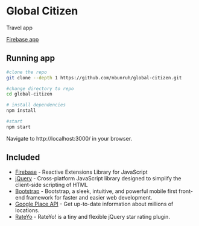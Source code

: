 # Global Citizen
Travel app

[Firebase app](https://global-citizen.firebaseapp.com)  
## Running app
```bash
#clone the repo
git clone --depth 1 https://github.com/nbunruh/global-citizen.git

#change directory to repo
cd global-citizen

# install dependencies
npm install

#start
npm start
```
Navigate to http://localhost:3000/ in your browser.

## Included
- [Firebase](https://firebase.google.com/) - Reactive Extensions Library for JavaScript
- [jQuery](https://jquery.com/) - Cross-platform JavaScript library designed to simplify the client-side scripting of HTML
- [Bootstrap](https://getbootstrap.com) - Bootstrap, a sleek, intuitive, and powerful mobile first front-end framework for faster and easier web development.
- [Google Place API](https://developers.google.com/places/) - Get up-to-date information about millions of locations.
- [RateYo](http://rateyo.fundoocode.ninja/) - RateYo! is a tiny and flexible jQuery star rating plugin.